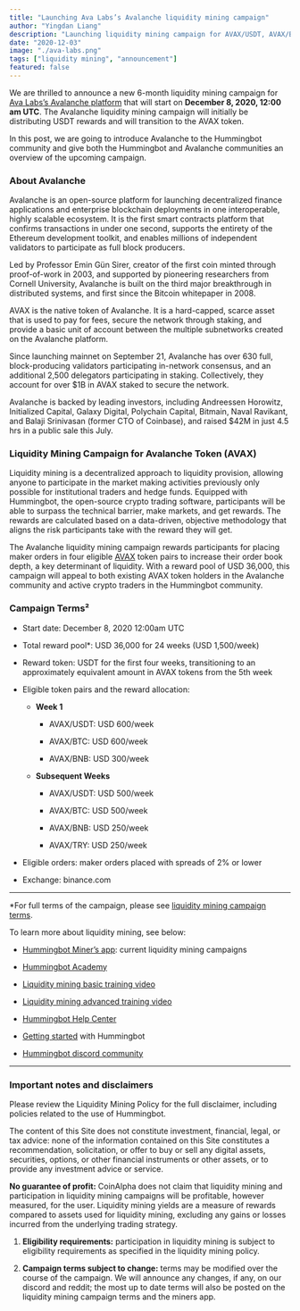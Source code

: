 ```yaml
---
title: "Launching Ava Labs’s Avalanche liquidity mining campaign"
author: "Yingdan Liang"
description: "Launching liquidity mining campaign for AVAX/USDT, AVAX/BTC, AVAX/TRY, and AVAX/BNB on December 8, 2020 12.00am UTC"
date: "2020-12-03"
image: "./ava-labs.png"
tags: ["liquidity mining", "announcement"]
featured: false
---
```


We are thrilled to announce a new 6-month liquidity mining campaign for [Ava Labs’s Avalanche platform](https://www.avalabs.org/) that will start on **December 8, 2020, 12:00 am UTC**. The Avalanche liquidity mining campaign will initially be distributing USDT rewards and will transition to the AVAX token.

In this post, we are going to introduce Avalanche to the Hummingbot community and give both the Hummingbot and Avalanche communities an overview of the upcoming campaign.

### About Avalanche

Avalanche is an open-source platform for launching decentralized finance applications and enterprise blockchain deployments in one interoperable, highly scalable ecosystem. It is the first smart contracts platform that confirms transactions in under one second, supports the entirety of the Ethereum development toolkit, and enables millions of independent validators to participate as full block producers.

Led by Professor Emin Gün Sirer, creator of the first coin minted through proof-of-work in 2003, and supported by pioneering researchers from Cornell University, Avalanche is built on the third major breakthrough in distributed systems, and first since the Bitcoin whitepaper in 2008.

AVAX is the native token of Avalanche. It is a hard-capped, scarce asset that is used to pay for fees, secure the network through staking, and provide a basic unit of account between the multiple subnetworks created on the Avalanche platform.

Since launching mainnet on September 21, Avalanche has over 630 full, block-producing validators participating in-network consensus, and an additional 2,500 delegators participating in staking. Collectively, they account for over $1B in AVAX staked to secure the network.
 
Avalanche is backed by leading investors, including Andreessen Horowitz, Initialized Capital, Galaxy Digital, Polychain Capital, Bitmain, Naval Ravikant, and Balaji Srinivasan (former CTO of Coinbase), and raised $42M in just 4.5 hrs in a public sale this July.

### Liquidity Mining Campaign for Avalanche Token (AVAX) 

Liquidity mining is a decentralized approach to liquidity provision, allowing anyone to participate in the market making activities previously only possible for institutional traders and hedge funds. Equipped with Hummingbot, the open-source crypto trading software, participants will be able to surpass the technical barrier, make markets, and get rewards. The rewards are calculated based on a data-driven, objective methodology that aligns the risk participants take with the reward they will get. 

The Avalanche liquidity mining campaign rewards participants for placing maker orders in four eligible [AVAX](https://coinmarketcap.com/currencies/avalanche/) token pairs to increase their order book depth, a key determinant of liquidity. With a reward pool of USD 36,000, this campaign will appeal to both existing AVAX token holders in the Avalanche community and active crypto traders in the Hummingbot community.

### Campaign Terms²

- Start date: December 8, 2020 12:00am UTC

- Total reward pool*: USD 36,000 for 24 weeks (USD 1,500/week)

- Reward token: USDT for the first four weeks, transitioning to an approximately equivalent amount in AVAX tokens from the 5th week

- Eligible token pairs and the reward allocation:

    - **Week 1** 

        - AVAX/USDT: USD 600/week

        - AVAX/BTC: USD 600/week

        - AVAX/BNB: USD 300/week

    - **Subsequent Weeks** 

        - AVAX/USDT: USD 500/week

        - AVAX/BTC: USD 500/week

        - AVAX/BNB: USD 250/week    

        - AVAX/TRY: USD 250/week 

- Eligible orders: maker orders placed with spreads of 2% or lower

- Exchange: binance.com

---

*For full terms of the campaign, please see [liquidity mining campaign terms](https://docs.hummingbot.io/intro/liquidity-mining/).

To learn more about liquidity mining, see below:

- [Hummingbot Miner’s app](https://miner.hummingbot.io): current liquidity mining campaigns

- [Hummingbot Academy](https://hummingbot.io/academy/)

- [Liquidity mining basic training video](https://www.youtube.com/watch?v=QksultmszQM)

- [Liquidity mining advanced training video](https://www.youtube.com/watch?v=0I-M_k0mVf8)

- [Hummingbot Help Center](https://hummingbot.zendesk.com/hc/en-us)

- [Getting started](https://hummingbot.io/academy/quickstart/) with Hummingbot

- [Hummingbot discord community](https://discord.hummingbot.io/)

---

### Important notes and disclaimers

Please review the Liquidity Mining Policy for the full disclaimer, including policies related to the use of Hummingbot.

The content of this Site does not constitute investment, financial, legal, or tax advice: none of the information contained on this Site constitutes a recommendation, solicitation, or offer to buy or sell any digital assets, securities, options, or other financial instruments or other assets, or to provide any investment advice or service.

**No guarantee of profit:** CoinAlpha does not claim that liquidity mining and participation in liquidity mining campaigns will be profitable, however measured, for the user. Liquidity mining yields are a measure of rewards compared to assets used for liquidity mining, excluding any gains or losses incurred from the underlying trading strategy.

1. **Eligibility requirements:** participation in liquidity mining is subject to eligibility requirements as specified in the liquidity mining policy.

2. **Campaign terms subject to change:** terms may be modified over the course of the campaign. We will announce any changes, if any, on our discord and reddit; the most up to date terms will also be posted on the liquidity mining campaign terms and the miners app.
